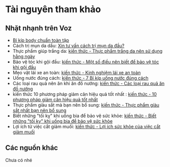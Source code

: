 # Tài nguyên tham khảo

## Nhặt nhạnh trên Voz
- [Bí kíp body chuẩn toàn tập](https://voz.vn/t/bi-kip-body-chuan-toan-tap.55208/)
-   Cách trị mụn da dầu: [Xin tư vấn cách trị mụn da đầu?](https://voz.vn/t/xin-tu-van-cach-tri-mun-da-dau.955205/)
-   Thực phẩm giúp trắng da: [kiến thức - Thực phẩm trắng da nên sử dụng hằng ngày](https://voz.vn/t/thuc-pham-trang-da-nen-su-dung-hang-ngay.342307/)
-   Bảo vệ tóc khi gội đầu: [kiến thức - Một số điều nên biết để bảo vệ tóc khi gội đầu](https://voz.vn/t/mot-so-dieu-nen-biet-de-bao-ve-toc-khi-goi-dau.363000/)
-   Mẹo vặt lái xe an toàn: [kiến thức - Kinh nghiệm lái xe an toàn](https://voz.vn/t/kinh-nghiem-lai-xe-an-toan.414408/)
-   Uống nước đúng cách: [kiến thức - 7 Bí kíp uống nước đúng cách](https://voz.vn/t/7-bi-kip-uong-nuoc-dung-cach.457492/)
-   Các loại rau quả nên ăn khi ăn đồ nướng: [kiến thức - Các loại rau quả ăn đồ nướng](https://voz.vn/t/cac-loai-rau-qua-an-do-nuong.533609/)
-   kiến thức 10 phương pháp giảm cân hiệu quả tốt nhất : [kiến thức - 10 phương pháp giảm cân hiệu quả tốt nhất](https://voz.vn/t/10-phuong-phap-giam-can-hieu-qua-tot-nhat.626179/)
-   Thực phẩm giàu sắt mà bạn nên bổ sung: [kiến thức - Thực phẩm giàu sắt nhất bạn nên bổ sung](https://voz.vn/t/thuc-pham-giau-sat-nhat-ban-nen-bo-sung.649124/)
-   Biết những "tối kỵ" khi uống bia để bảo vệ sức khỏe: [kiến thức - Biết những "tối kỵ" khi uống bia để bảo vệ sức khỏe](https://voz.vn/t/biet-nhung-toi-ky-khi-uong-bia-de-bao-ve-suc-khoe.786346/)
-   Lợi ích từ việc cắt giảm muối: [kiến thức - Lợi ích sức khỏe của việc cắt giảm muối](https://voz.vn/t/loi-ich-suc-khoe-cua-viec-cat-giam-muoi.939856/)

## Các nguồn khác

Chưa có nhé